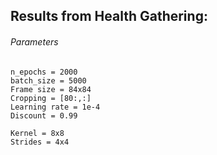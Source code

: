 ## Results from Health Gathering:

###### Parameters

```
n_epochs = 2000
batch_size = 5000
Frame size = 84x84
Cropping = [80:,:]
Learning rate = 1e-4
Discount = 0.99

Kernel = 8x8
Strides = 4x4
```
